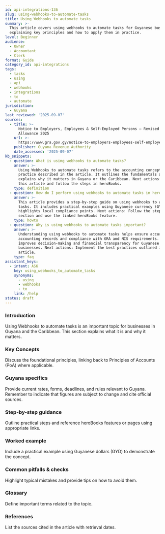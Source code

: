 ```yaml
---
id: api-integrations-136
slug: using-webhooks-to-automate-tasks
title: Using Webhooks to automate tasks
summary: >-
  This article covers using webhooks to automate tasks for Guyanese businesses,
  explaining key principles and how to apply them in practice.
level: Beginner
audience:
  - Owner
  - Accountant
  - Clerk
format: Guide
category_id: api-integrations
tags:
  - tasks
  - using
  - api
  - webhooks
  - integrations
  - to
  - automate
jurisdiction:
  - Guyana
last_reviewed: '2025-09-07'
sources:
  - title: >-
      Notice to Employers, Employees & Self-Employed Persons – Revised Personal
      Allowance 2025
    url: >-
      https://www.gra.gov.gy/notice-to-employers-employees-self-employed-persons-revised-personal-allowance-and-deductions-for-income-tax-2025-copy/
    publisher: Guyana Revenue Authority
    date_accessed: '2025-09-07'
kb_snippets:
  - question: What is using webhooks to automate tasks?
    answer: >-
      Using Webhooks to automate tasks refers to the accounting concept or
      practice described in the article. It outlines the fundamentals and
      explains why it matters in Guyana or the Caribbean. Next actions: Read
      this article and follow the steps in heroBooks.
    type: definition
  - question: How do I perform using webhooks to automate tasks in heroBooks?
    answer: >-
      This article provides a step-by-step guide on using webhooks to automate
      tasks. It includes practical examples using Guyanese currency (GYD) and
      highlights local compliance points. Next actions: Follow the step-by-step
      section and use the linked heroBooks feature.
    type: howto
  - question: Why is using webhooks to automate tasks important?
    answer: >-
      Understanding using webhooks to automate tasks helps ensure accurate
      accounting records and compliance with GRA and NIS requirements. It
      improves decision-making and financial transparency for Guyanese
      businesses. Next actions: Implement the best practices outlined in the
      article.
    type: faq
assistant_keys:
  - intent: ASK
    key: using_webhooks_to_automate_tasks
    synonyms:
      - using
      - webhooks
      - to
    link: /help
status: draft
---
```


### Introduction
Using Webhooks to automate tasks is an important topic for businesses in Guyana and the Caribbean. This section explains what it is and why it matters.

### Key Concepts
Discuss the foundational principles, linking back to Principles of Accounts (PoA) where applicable.

### Guyana specifics
Provide current rates, forms, deadlines, and rules relevant to Guyana. Remember to indicate that figures are subject to change and cite official sources.

### Step-by-step guidance
Outline practical steps and reference heroBooks features or pages using appropriate links.

### Worked example
Include a practical example using Guyanese dollars (GYD) to demonstrate the concept.

### Common pitfalls & checks
Highlight typical mistakes and provide tips on how to avoid them.

### Glossary
Define important terms related to the topic.

### References
List the sources cited in the article with retrieval dates.
